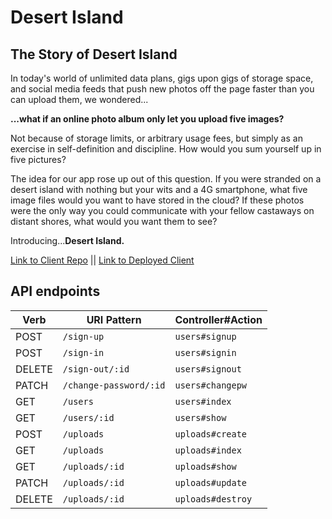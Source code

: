 # Desert Island

## The Story of Desert Island

In today's world of unlimited data plans, gigs upon gigs of storage space, and
social media feeds that push new photos off the page faster than you can upload
them, we wondered...

**...what if an online photo album only let you upload five images?**

Not because of storage limits, or arbitrary usage fees, but simply as an
exercise in self-definition and discipline. How would you sum yourself up in
five pictures?

The idea for our app rose up out of this question. If you were stranded on a
desert island with nothing but your wits and a 4G smartphone, what five image
files would you want to have stored in the cloud? If these photos were the only
way you could communicate with your fellow castaways on distant shores, what
would you want them to see?

Introducing...**Desert Island.**

[Link to Client Repo](https://github.com/kopius/desert-island)
||
[Link to Deployed Client](https://kopius.github.io/desert-island)

## API endpoints

| Verb   | URI Pattern            | Controller#Action |
| ----   | -----------            | ----------------- |
| POST   | `/sign-up`             | `users#signup`    |
| POST   | `/sign-in`             | `users#signin`    |
| DELETE | `/sign-out/:id`        | `users#signout`   |
| PATCH  | `/change-password/:id` | `users#changepw`  |
| GET    | `/users`               | `users#index`     |
| GET    | `/users/:id`           | `users#show`      |
| POST   | `/uploads`             | `uploads#create`  |
| GET    | `/uploads`             | `uploads#index`   |
| GET    | `/uploads/:id`         | `uploads#show`    |
| PATCH  | `/uploads/:id`         | `uploads#update`  |
| DELETE | `/uploads/:id`         | `uploads#destroy` |
